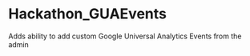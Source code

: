 Hackathon_GUAEvents
===================

Adds ability to add custom Google Universal Analytics Events from the admin
